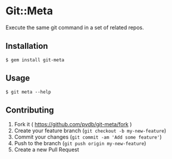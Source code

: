 # Git::Meta

Execute the same git command in a set of related repos.

## Installation

    $ gem install git-meta

## Usage

    $ git meta --help

## Contributing

1. Fork it ( https://github.com/pvdb/git-meta/fork )
2. Create your feature branch (`git checkout -b my-new-feature`)
3. Commit your changes (`git commit -am 'Add some feature'`)
4. Push to the branch (`git push origin my-new-feature`)
5. Create a new Pull Request
